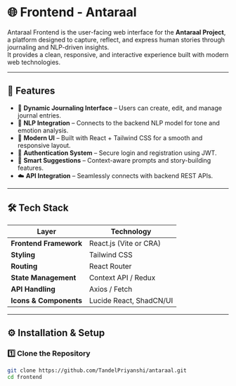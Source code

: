 # 🌐 Frontend - Antaraal

Antaraal Frontend is the user-facing web interface for the **Antaraal Project**, a platform designed to capture, reflect, and express human stories through journaling and NLP-driven insights.  
It provides a clean, responsive, and interactive experience built with modern web technologies.

---

## 🚀 Features

- 📝 **Dynamic Journaling Interface** – Users can create, edit, and manage journal entries.
- 🤖 **NLP Integration** – Connects to the backend NLP model for tone and emotion analysis.
- 🎨 **Modern UI** – Built with React + Tailwind CSS for a smooth and responsive layout.
- 🔐 **Authentication System** – Secure login and registration using JWT.
- 🧠 **Smart Suggestions** – Context-aware prompts and story-building features.
- ☁️ **API Integration** – Seamlessly connects with backend REST APIs.

---

## 🛠️ Tech Stack

| Layer | Technology |
|-------|-------------|
| **Frontend Framework** | React.js (Vite or CRA) |
| **Styling** | Tailwind CSS |
| **Routing** | React Router |
| **State Management** | Context API / Redux |
| **API Handling** | Axios / Fetch |
| **Icons & Components** | Lucide React, ShadCN/UI |

---

## ⚙️ Installation & Setup

### 1️⃣ Clone the Repository
```bash
git clone https://github.com/TandelPriyanshi/antaraal.git
cd frontend
```


